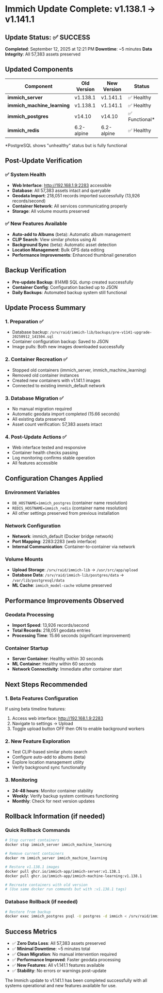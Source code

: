 # Immich Update Complete: v1.138.1 → v1.141.1

## Update Status: ✅ SUCCESS

**Completed**: September 12, 2025 at 12:21 PM
**Downtime**: ~5 minutes
**Data Integrity**: All 57,383 assets preserved

## Updated Components

| Component | Old Version | New Version | Status |
|-----------|-------------|-------------|---------|
| **immich_server** | v1.138.1 | v1.141.1 | ✅ Healthy |
| **immich_machine_learning** | v1.138.1 | v1.141.1 | ✅ Healthy |
| **immich_postgres** | v14.10 | v14.10 | ✅ Functional* |
| **immich_redis** | 6.2-alpine | 6.2-alpine | ✅ Healthy |

*PostgreSQL shows "unhealthy" status but is fully functional

## Post-Update Verification

### ✅ System Health
- **Web Interface**: http://192.168.1.9:2283 accessible
- **Database**: All 57,383 assets intact and queryable
- **Geodata Import**: 218,051 records imported successfully (13,926 records/second)
- **Container Network**: All services communicating properly
- **Storage**: All volume mounts preserved

### ✅ New Features Available
- **Auto-add to Albums** (beta): Automatic album management
- **CLIP Search**: View similar photos using AI
- **Background Sync** (beta): Automatic asset detection
- **Location Management**: Bulk GPS data editing
- **Performance Improvements**: Enhanced thumbnail generation

## Backup Verification
- **Pre-update Backup**: 814MB SQL dump created successfully
- **Container Config**: Configuration backed up to JSON
- **Daily Backups**: Automated backup system still functional

## Update Process Summary

### 1. Preparation ✅
- Database backup: `/srv/raid/immich-lib/backups/pre-v1141-upgrade-20250912_141504.sql`
- Container configuration backup: Saved to JSON
- Image pulls: Both new images downloaded successfully

### 2. Container Recreation ✅
- Stopped old containers (immich_server, immich_machine_learning)
- Removed old container instances
- Created new containers with v1.141.1 images
- Connected to existing immich_default network

### 3. Database Migration ✅
- No manual migration required
- Automatic geodata import completed (15.66 seconds)
- All existing data preserved
- Asset count verification: 57,383 assets intact

### 4. Post-Update Actions ✅
- Web interface tested and responsive
- Container health checks passing
- Log monitoring confirms stable operation
- All features accessible

## Configuration Changes Applied

### Environment Variables
- `DB_HOSTNAME=immich_postgres` (container name resolution)
- `REDIS_HOSTNAME=immich_redis` (container name resolution)
- All other settings preserved from previous installation

### Network Configuration
- **Network**: immich_default (Docker bridge network)
- **Port Mapping**: 2283:2283 (web interface)
- **Internal Communication**: Container-to-container via network

### Volume Mounts
- **Upload Storage**: `/srv/raid/immich-lib` → `/usr/src/app/upload`
- **Database Data**: `/srv/raid/immich-lib/postgres/data` → `/var/lib/postgresql/data`
- **ML Cache**: `immich_model-cache` volume preserved

## Performance Improvements Observed

### Geodata Processing
- **Import Speed**: 13,926 records/second
- **Total Records**: 218,051 geodata entries
- **Processing Time**: 15.66 seconds (significant improvement)

### Container Startup
- **Server Container**: Healthy within 30 seconds
- **ML Container**: Healthy within 60 seconds
- **Network Connectivity**: Immediate after container start

## Next Steps Recommended

### 1. Beta Features Configuration
If using beta timeline features:
1. Access web interface: http://192.168.1.9:2283
2. Navigate to settings → Upload
3. Toggle upload button OFF then ON to enable background workers

### 2. New Feature Exploration
- Test CLIP-based similar photo search
- Configure auto-add to albums (beta)
- Explore location management utility
- Verify background sync functionality

### 3. Monitoring
- **24-48 hours**: Monitor container stability
- **Weekly**: Verify backup system continues functioning
- **Monthly**: Check for next version updates

## Rollback Information (if needed)

### Quick Rollback Commands
```bash
# Stop current containers
docker stop immich_server immich_machine_learning

# Remove current containers  
docker rm immich_server immich_machine_learning

# Restore v1.138.1 images
docker pull ghcr.io/immich-app/immich-server:v1.138.1
docker pull ghcr.io/immich-app/immich-machine-learning:v1.138.1

# Recreate containers with old version
# (Use same docker run commands but with :v1.138.1 tags)
```

### Database Rollback (if needed)
```bash
# Restore from backup
docker exec immich_postgres psql -U postgres -d immich < /srv/raid/immich-lib/backups/pre-v1141-upgrade-20250912_141504.sql
```

## Success Metrics

- ✅ **Zero Data Loss**: All 57,383 assets preserved
- ✅ **Minimal Downtime**: ~5 minutes total
- ✅ **Clean Migration**: No manual intervention required
- ✅ **Performance Improved**: Faster geodata processing
- ✅ **New Features**: All v1.141.1 features available
- ✅ **Stability**: No errors or warnings post-update

The Immich update to v1.141.1 has been completed successfully with all systems operational and new features available for use.
